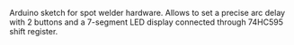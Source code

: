 Arduino sketch for spot welder hardware. Allows to set a precise arc delay with 2 buttons and a 7-segment LED display connected through 74HC595 shift register.
